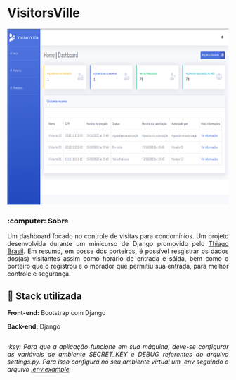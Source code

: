 # VisitorsVille

<div align="center">
  <img width="900px" height="400px" src="/documentation/readme/assets/mainpicture.png"/><center>
<div/>

<div align="justify">
  <h3>:computer: Sobre</h3>
  Um dashboard focado no controle de visitas para condomínios. Um projeto desenvolvida durante um minicurso de Django promovido pelo <a href="https://gist.github.com/tchaguitos"/>Thiago Brasil<a>. Em resumo, em posse dos porteiros, é possível resgistrar os dados dos(as) visitantes assim como horário de entrada e sáida, bem como o porteiro que o registrou e o morador que permitiu sua entrada, para melhor controle e segurança.


## :rocket: Stack utilizada

**Front-end:** Bootstrap com Django

**Back-end:** Django

##
<h6>:key: Para que a aplicação funcione em sua máquina, deve-se configurar as variáveis de ambiente SECRET_KEY e DEBUG referentes ao arquivo settings.py. Para isso configura no seu ambiente virtual um .env seguindo o arquivo <a href="project/.env.example">.env.example<a>  </h6>
</div>
